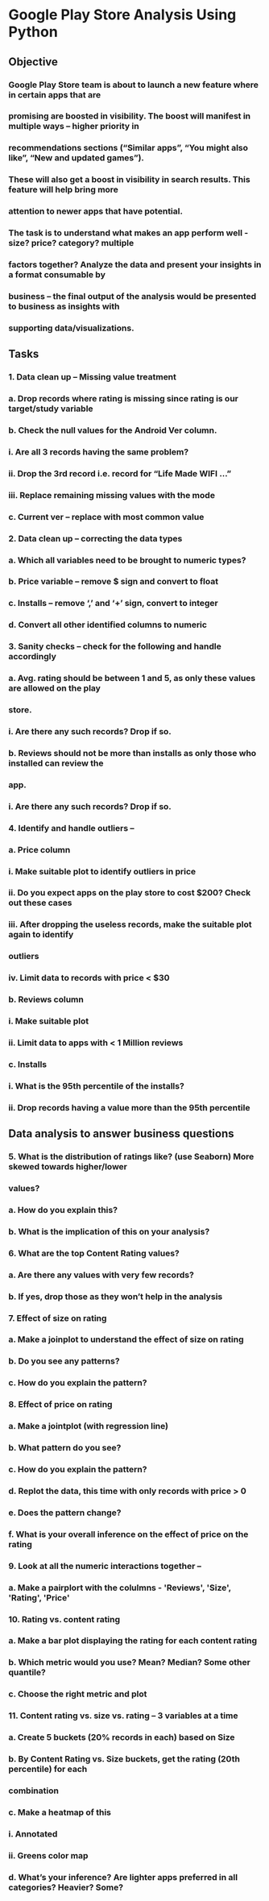 # Google Play Store Analysis Using Python 
## Objective

### Google Play Store team is about to launch a new feature where in certain apps that are
### promising are boosted in visibility. The boost will manifest in multiple ways – higher priority in
### recommendations sections (“Similar apps”, “You might also like”, “New and updated games”).
### These will also get a boost in visibility in search results. This feature will help bring more
### attention to newer apps that have potential.
### The task is to understand what makes an app perform well - size? price? category? multiple
### factors together? Analyze the data and present your insights in a format consumable by
### business – the final output of the analysis would be presented to business as insights with
### supporting data/visualizations.

## Tasks

### 1. Data clean up – Missing value treatment
###   a. Drop records where rating is missing since rating is our target/study variable
###   b. Check the null values for the Android Ver column.
###   i. Are all 3 records having the same problem?
###   ii. Drop the 3rd record i.e. record for “Life Made WIFI …”
###   iii. Replace remaining missing values with the mode
###   c. Current ver – replace with most common value
### 2. Data clean up – correcting the data types
###   a. Which all variables need to be brought to numeric types?
###   b. Price variable – remove $ sign and convert to float
###   c. Installs – remove ‘,’ and ‘+’ sign, convert to integer
###   d. Convert all other identified columns to numeric
### 3. Sanity checks – check for the following and handle accordingly
###   a. Avg. rating should be between 1 and 5, as only these values are allowed on the play
###   store.
###   i. Are there any such records? Drop if so.
###   b. Reviews should not be more than installs as only those who installed can review the
###   app.
###   i. Are there any such records? Drop if so.
### 4. Identify and handle outliers –
###   a. Price column
###   i. Make suitable plot to identify outliers in price
###   ii. Do you expect apps on the play store to cost $200? Check out these cases
###   iii. After dropping the useless records, make the suitable plot again to identify
###   outliers
###   iv. Limit data to records with price < $30
###   b. Reviews column
###   i. Make suitable plot
###   ii. Limit data to apps with < 1 Million reviews
###   c. Installs
###   i. What is the 95th percentile of the installs?
###   ii. Drop records having a value more than the 95th percentile

##    Data analysis to answer business questions
### 5. What is the distribution of ratings like? (use Seaborn) More skewed towards higher/lower
###   values?
###   a. How do you explain this?
###   b. What is the implication of this on your analysis?
### 6. What are the top Content Rating values?
###   a. Are there any values with very few records?
###   b. If yes, drop those as they won’t help in the analysis
### 7. Effect of size on rating
###   a. Make a joinplot to understand the effect of size on rating
###   b. Do you see any patterns?
###   c. How do you explain the pattern?
### 8. Effect of price on rating
###   a. Make a jointplot (with regression line)
###   b. What pattern do you see?
###   c. How do you explain the pattern?
###   d. Replot the data, this time with only records with price > 0
###   e. Does the pattern change?
###   f. What is your overall inference on the effect of price on the rating
### 9. Look at all the numeric interactions together –
###   a. Make a pairplort with the colulmns - 'Reviews', 'Size', 'Rating', 'Price'
### 10. Rating vs. content rating
###   a. Make a bar plot displaying the rating for each content rating
###   b. Which metric would you use? Mean? Median? Some other quantile?
###   c. Choose the right metric and plot
### 11. Content rating vs. size vs. rating – 3 variables at a time
###   a. Create 5 buckets (20% records in each) based on Size
###   b. By Content Rating vs. Size buckets, get the rating (20th percentile) for each
###   combination
###   c. Make a heatmap of this
###   i. Annotated
###   ii. Greens color map
###   d. What’s your inference? Are lighter apps preferred in all categories? Heavier? Some?